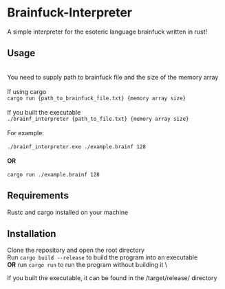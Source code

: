 # Brainfuck-Interpreter
A simple interpreter for the esoteric language brainfuck written in rust!

## Usage
\
You need to supply path to brainfuck file and the size of the memory array\
\
If using cargo \
`cargo run {path_to_brainfuck_file.txt} {memory array size}`
\
\
If you built the executable
\
`./brainf_interpreter {path_to_file.txt} {memory array size}`\
\
For example: \
\
`./brainf_interpreter.exe ./example.brainf 128` \
\
**OR**\
\
`cargo run ./example.brainf 128`

## Requirements
Rustc and cargo installed on your machine

## Installation
Clone the repository and open the root directory \
Run `cargo build --release` to build the program into an executable \
 **OR** run `cargo run` to run the program without building it \

If you built the executable, it can be found in the /target/release/ directory
